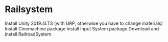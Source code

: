 # Railsystem

Install Unity 2019.4LTS (with URP, otherwise you have to change materials)
Install Cinemachine package
Install Input System package
Download and install RailroadSystem
